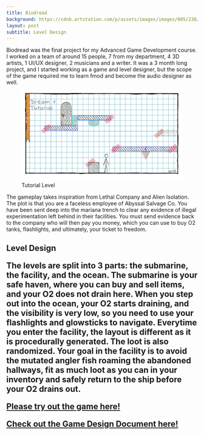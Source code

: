 ```yaml
---
title: Biodread
background: https://cdnb.artstation.com/p/assets/images/images/005/238/073/large/nick-menez-high-01.jpg
layout: post
subtitle: Level Design
---
```


Biodread was the final project for my Advanced Game Development course. I worked on a team of around 15 people, 7 from my department, 4 3D artists, 1 UI/UX designer, 2 musicians and a writer. It was a 3 month long project, and I started working as a game and level designer, but the scope of the game required me to learn fmod and become the audio designer as well.
<figure>
  <img src="/img/TCoSP.png" alt="Tutorial" width="800">
  <figcaption>Tutorial Level</figcaption>
</figure>
The gameplay takes inspiration from Lethal Company and Alien Isolation. The plot is that you are a faceless employee of Abyssal Salvage Co. You have been sent deep into the mariana trench to clear any evidence of illegal experimentation left behind in their facilities. You must send evidence back to the company who will then pay you money, which you can use to buy O2 tanks, flashlights, and ultimately, your ticket to freedom.
<p>
<h2>Level Design
</p>
The levels are split into 3 parts: the submarine, the facility, and the ocean. The submarine is your safe haven, where you can buy and sell items, and your O2 does not drain here. When you step out into the ocean, your O2 starts draining, and the visibility is very low, so you need to use your flashlights and glowsticks to navigate. Everytime you enter the facility, the layout is different as it is procedurally generated. The loot is also randomized. Your goal in the facility is to avoid the mutated angler fish roaming the abandoned hallways, fit as much loot as you can in your inventory and safely return to the ship before your O2 drains out.
<p>
 <a href="https://tomblack.itch.io/chroniclesofstickypete" target="_blank">Please try out the game here!</a>
 </p>
 <p>
 <a href="https://docs.google.com/document/d/1Ut-r1nERe2-Njsdsv3ahboaLMFccejxzuX55LbY6WnA/edit?tab=t.0#heading=h.ttg9rgu8m2bj" target="_blank">Check out the Game Design Document here!</a>
 </p>